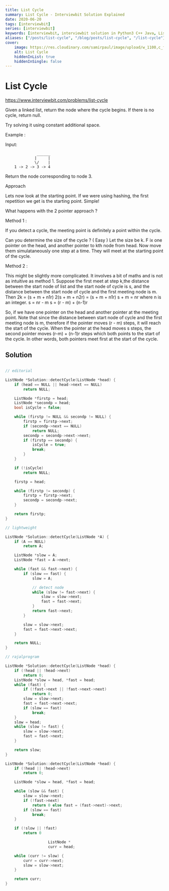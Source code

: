 ```yaml
---
title: List Cycle
summary: List Cycle - Interviewbit Solution Explained
date: 2020-06-20
tags: [interviewbit]
series: [interviewbit]
keywords: [interviewbit, interviewbit solution in Python3 C++ Java, List Cycle solution]
aliases: ["/posts/list-cycle", "/blog/posts/list-cycle", "/list-cycle"]
cover:
    image: https://res.cloudinary.com/samirpaul/image/upload/w_1100,c_fit,co_rgb:FFFFFF,l_text:Arial_70_bold:List Cycle - Solution Explained/problem-solving.webp
    alt: List Cycle
    hiddenInList: true
    hiddenInSingle: false
---
```


# List Cycle

https://www.interviewbit.com/problems/list-cycle


Given a linked list, return the node where the cycle begins. If there is no cycle, return null.

Try solving it using constant additional space.

Example :

Input: 

                  ______
                 |     |
                 \/    |
        1 -> 2 -> 3 -> 4

Return the node corresponding to node 3. 

Approach

Lets now look at the starting point. 
If we were using hashing, the first repetition we get is the starting point. Simple!

What happens with the 2 pointer approach ?

Method 1 :

If you detect a cycle, the meeting point is definitely a point within the cycle.

Can you determine the size of the cycle ? ( Easy ) Let the size be k.
F ix one pointer on the head, and another pointer to kth node from head.
Now move them simulataneously one step at a time. They will meet at the starting point of the cycle.

Method 2 :

This might be slightly more complicated. It involves a bit of maths and is not as intuitive as method 1. 
Suppose the first meet at step k,the distance between the start node of list and the start node of cycle
is s, and the distance between the start node of cycle and the first meeting node is m. 
Then 
2k = (s + m + n1r) 
2(s + m + n2r) = (s + m + n1r) 
s + m = nr where n is an integer.
s = nr - m
s = (r - m) + (n-1)r

So, if we have one pointer on the head and another pointer at the meeting point.
Note that since the distance between start node of cycle and the first meeting node is m,
therefore if the pointer moves (r - m) steps, it will reach the start of the cycle.
When the pointer at the head moves s steps, the second pointer moves (r-m) + (n-1)r steps
which both points to the start of the cycle. In other words, both pointers meet first at the start of the cycle.


## Solution

```cpp

// editorial

ListNode *Solution::detectCycle(ListNode *head) {
    if (head == NULL || head->next == NULL)
        return NULL;

    ListNode *firstp = head;
    ListNode *secondp = head;
    bool isCycle = false;

    while (firstp != NULL && secondp != NULL) {
        firstp = firstp->next;
        if (secondp->next == NULL)
            return NULL;
        secondp = secondp->next->next;
        if (firstp == secondp) {
            isCycle = true;
            break;
        }
    }

    if (!isCycle)
        return NULL;

    firstp = head;

    while (firstp != secondp) {
        firstp = firstp->next;
        secondp = secondp->next;
    }

    return firstp;
}

// lightweight

ListNode *Solution::detectCycle(ListNode *A) {
    if (A == NULL)
        return A;

    ListNode *slow = A;
    ListNode *fast = A->next;

    while (fast && fast->next) {
        if (slow == fast) {
            slow = A;

            // detect node
            while (slow != fast->next) {
                slow = slow->next;
                fast = fast->next;
            }
            return fast->next;
        }

        slow = slow->next;
        fast = fast->next->next;
    }

    return NULL;
}

// rajalprogram

ListNode *Solution::detectCycle(ListNode *head) {
    if (!head || !head->next)
        return 0;
    ListNode *slow = head, *fast = head;
    while (fast) {
        if (!fast->next || !fast->next->next)
            return 0;
        slow = slow->next;
        fast = fast->next->next;
        if (slow == fast)
            break;
    }
    slow = head;
    while (slow != fast) {
        slow = slow->next;
        fast = fast->next;
    }

    return slow;
}

ListNode *Solution::detectCycle(ListNode *head) {
    if (!head || !head->next)
        return 0;

    ListNode *slow = head, *fast = head;

    while (slow && fast) {
        slow = slow->next;
        if (!fast->next)
            return 0 else fast = (fast->next)->next;
        if (slow == fast)
            break;
    }

    if (!slow || !fast)
        return 0

                   ListNode *
                   curr = head;

    while (curr != slow) {
        curr = curr->next;
        slow = slow->next;
    }

    return curr;
}
```